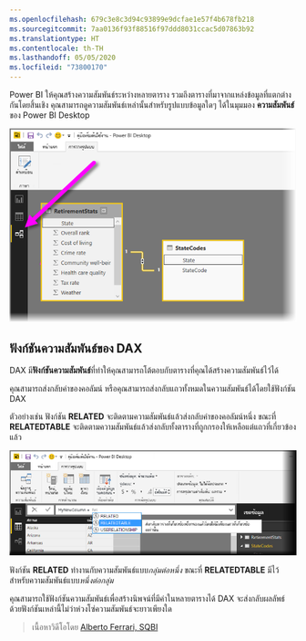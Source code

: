 ```yaml
---
ms.openlocfilehash: 679c3e8c3d94c93899e9dcfae1e57f4b678fb218
ms.sourcegitcommit: 7aa0136f93f88516f97ddd8031ccac5d07863b92
ms.translationtype: HT
ms.contentlocale: th-TH
ms.lasthandoff: 05/05/2020
ms.locfileid: "73800170"
---
```

Power BI ให้คุณสร้างความสัมพันธ์ระหว่างหลายตาราง รวมถึงตารางที่มาจากแหล่งข้อมูลที่แตกต่างกันโดยสิ้นเชิง คุณสามารถดูความสัมพันธ์เหล่านั้นสำหรับรูปแบบข้อมูลใดๆ ได้ในมุมมอง **ความสัมพันธ์** ของ Power BI Desktop

![](media/7-5-table-relationships-and-dax/dax-relationships_1.png)

## <a name="dax-relational-functions"></a>ฟังก์ชันความสัมพันธ์ของ DAX
DAX มี**ฟังก์ชันความสัมพันธ์**ที่ทำให้คุณสามารถโต้ตอบกับตารางที่คุณได้สร้างความสัมพันธ์ไว้ได้

คุณสามารถส่งกลับค่าของคอลัมน์ หรือคุณสามารถส่งกลับแถวทั้งหมดในความสัมพันธ์ได้โดยใช้ฟังก์ชัน DAX

ตัวอย่างเช่น ฟังก์ชัน **RELATED** จะติดตามความสัมพันธ์แล้วส่งกลับค่าของคอลัมน์หนึ่ง ขณะที่ **RELATEDTABLE** จะติดตามความสัมพันธ์แล้วส่งกลับทั้งตารางที่ถูกกรองให้เหลือแต่แถวที่เกี่ยวข้องแล้ว

![](media/7-5-table-relationships-and-dax/dax-relationships_2.png)

ฟังก์ชัน **RELATED** ทำงานกับความสัมพันธ์แบบ*กลุ่มต่อหนึ่ง* ขณะที่ **RELATEDTABLE** มีไว้สำหรับความสัมพันธ์แบบ*หนึ่งต่อกลุ่ม*

คุณสามารถใช้ฟังก์ชันความสัมพันธ์เพื่อสร้างนิพจน์ที่มีค่าในหลายตารางได้ DAX จะส่งกลับผลลัพธ์ด้วยฟังก์ชันเหล่านี้ไม่ว่าห่วงโซ่ความสัมพันธ์จะยาวเพียงใด

> เนื้อหาวิดีโอโดย [Alberto Ferrari, SQBI](https://www.sqlbi.com/learning-dax)
> 
> 


